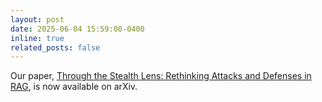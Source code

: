 ```yaml
---
layout: post
date: 2025-06-04 15:59:00-0400
inline: true
related_posts: false
---
```


Our paper, [Through the Stealth Lens: Rethinking Attacks and Defenses in RAG](https://arxiv.org/abs/2506.04390), is now available on arXiv.
